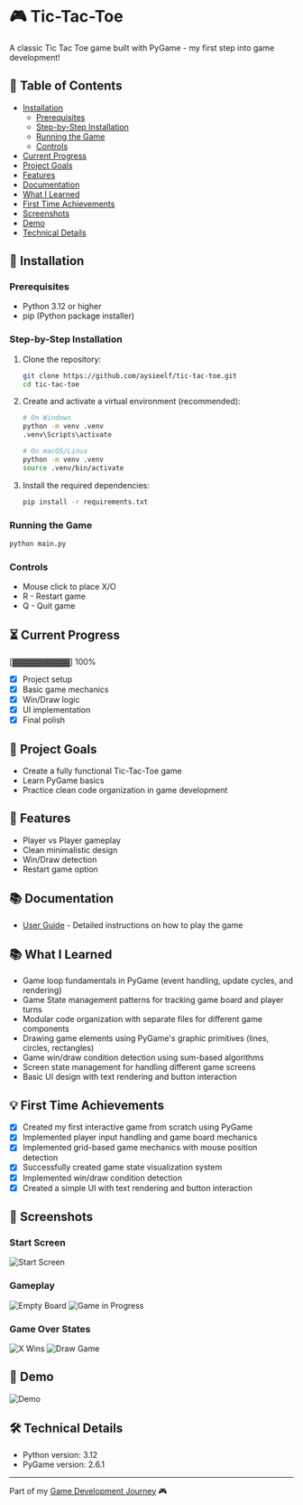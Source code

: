 # 🎮 Tic-Tac-Toe

A classic Tic Tac Toe game built with PyGame - my first step into game development!

## 📑 Table of Contents
- [Installation](#-installation)
  - [Prerequisites](#prerequisites)
  - [Step-by-Step Installation](#step-by-step-installation)
  - [Running the Game](#running-the-game)
  - [Controls](#controls)
- [Current Progress](#-current-progress)
- [Project Goals](#-project-goals)
- [Features](#-features)
- [Documentation](#-documentation)
- [What I Learned](#-what-i-learned)
- [First Time Achievements](#-first-time-achievements)
- [Screenshots](#-screenshots)
- [Demo](#-demo)
- [Technical Details](#-technical-details)

## 🚀 Installation

### Prerequisites
- Python 3.12 or higher
- pip (Python package installer)

### Step-by-Step Installation
1. Clone the repository:
   ```bash
   git clone https://github.com/aysieelf/tic-tac-toe.git
   cd tic-tac-toe
   ```

2. Create and activate a virtual environment (recommended):
   ```bash
   # On Windows
   python -m venv .venv
   .venv\Scripts\activate

   # On macOS/Linux
   python -m venv .venv
   source .venv/bin/activate
   ```

3. Install the required dependencies:
   ```bash
   pip install -r requirements.txt
   ```

### Running the Game
```bash
python main.py
```

### Controls
- Mouse click to place X/O
- R - Restart game
- Q - Quit game

## ⏳ Current Progress
[▓▓▓▓▓▓▓▓▓▓] 100%

- [x] Project setup
- [x] Basic game mechanics
- [x] Win/Draw logic
- [x] UI implementation
- [x] Final polish

## 🎯 Project Goals
- Create a fully functional Tic-Tac-Toe game
- Learn PyGame basics
- Practice clean code organization in game development

## 🚀 Features
- Player vs Player gameplay
- Clean minimalistic design
- Win/Draw detection
- Restart game option

## 📚 Documentation
- [User Guide](docs/user-guide.md) - Detailed instructions on how to play the game

## 📚 What I Learned
- Game loop fundamentals in PyGame (event handling, update cycles, and rendering)
- Game State management patterns for tracking game board and player turns
- Modular code organization with separate files for different game components
- Drawing game elements using PyGame's graphic primitives (lines, circles, rectangles)
- Game win/draw condition detection using sum-based algorithms
- Screen state management for handling different game screens
- Basic UI design with text rendering and button interaction

## 💡 First Time Achievements
- [x] Created my first interactive game from scratch using PyGame 
- [x] Implemented player input handling and game board mechanics
- [x] Implemented grid-based game mechanics with mouse position detection
- [x] Successfully created game state visualization system
- [x] Implemented win/draw condition detection
- [x] Created a simple UI with text rendering and button interaction

## 📸 Screenshots

### Start Screen
![Start Screen](assets/screenshots/start_screen_20241221_123740.png)

### Gameplay
![Empty Board](assets/screenshots/empty_board_20241221_123815.png)
![Game in Progress](assets/screenshots/game_in_progress_moves_5_20241221_124043.png)

### Game Over States
![X Wins](assets/screenshots/X_wins_20241221_124053.png)
![Draw Game](assets/screenshots/draw_game_20241221_124114.png)

## 🎥 Demo
![Demo](assets/demo/tic-tac-toe-demo.gif)

## 🛠️ Technical Details
- Python version: 3.12
- PyGame version: 2.6.1

---
Part of my [Game Development Journey](https://github.com/aysieelf/Game-Dev-Journey) 🎮
